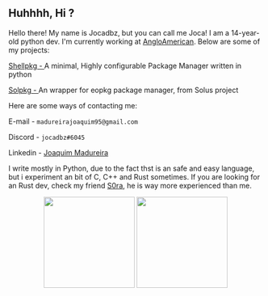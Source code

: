 ## Huhhhh, Hi ?

Hello there! My name is Jocadbz, but you can call me Joca! I am a 14-year-old python dev. I'm currently working at <a target="_self" href="https://www.angloamerican.com/" target="_blank">AngloAmerican</a>.
Below are some of my projects:

<a target="_self" href="https://github.com/Jocadbz/shellpkg" target="_blank">Shellpkg - </a> A minimal, Highly configurable Package Manager written in python <br>

<a target="_self" href="https://github.com/Jocadbz/solpkg" target="_blank">Solpkg - </a>An wrapper for eopkg package manager, from Solus project<br>

Here are some ways of contacting me:

E-mail - `madureirajoaquim95@gmail.com`

Discord - `jocadbz#6045`

Linkedin -  <a target="_self" href="https://www.linkedin.com/in/joaquim-madureira-24700a231/" target="_blank">Joaquim Madureira</a>

I write mostly in Python, due to the fact thst is an safe and easy language, but i experiment an bit of C, C++ and Rust sometimes.
If you are looking for an Rust dev, check my friend <a target="_self" href="https://github.com/S0raWasTaken/" target="_blank">S0ra</a>, he is way more experienced than me.

<div align="center">
  <img height="180em" src="https://github-readme-stats.vercel.app/api?username=Jocadbz&show_icons=true&theme=dracula&include_all_commits=true&count_private=true"/> 
  
  <img height="180em" src="https://github-readme-stats.vercel.app/api/top-langs/?username=Jocadbz&layout=compact&langs_count=7&theme=dracula"/>
</div>

